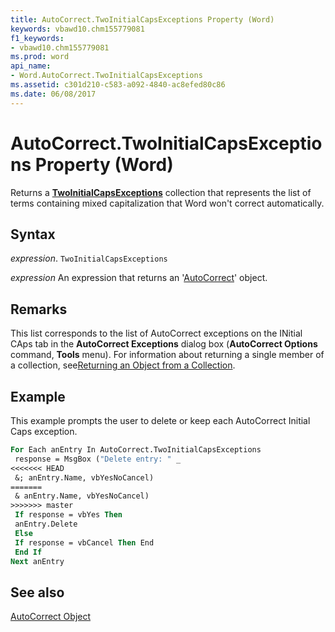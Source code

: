 ```yaml
---
title: AutoCorrect.TwoInitialCapsExceptions Property (Word)
keywords: vbawd10.chm155779081
f1_keywords:
- vbawd10.chm155779081
ms.prod: word
api_name:
- Word.AutoCorrect.TwoInitialCapsExceptions
ms.assetid: c301d210-c583-a092-4840-ac8efed80c86
ms.date: 06/08/2017
---
```



# AutoCorrect.TwoInitialCapsExceptions Property (Word)

Returns a  **[TwoInitialCapsExceptions](Word.twoinitialcapsexceptions.md)** collection that represents the list of terms containing mixed capitalization that Word won't correct automatically.


## Syntax

 _expression_. `TwoInitialCapsExceptions`

 _expression_ An expression that returns an '[AutoCorrect](Word.AutoCorrect.md)' object.


## Remarks

This list corresponds to the list of AutoCorrect exceptions on the INitial CAps tab in the  **AutoCorrect Exceptions** dialog box (**AutoCorrect Options** command, **Tools** menu). For information about returning a single member of a collection, see[Returning an Object from a Collection](../word/Concepts/Miscellaneous/returning-an-object-from-a-collection-word.md).


## Example

This example prompts the user to delete or keep each AutoCorrect Initial Caps exception.


```vb
For Each anEntry In AutoCorrect.TwoInitialCapsExceptions 
 response = MsgBox ("Delete entry: " _ 
<<<<<<< HEAD
 &; anEntry.Name, vbYesNoCancel) 
=======
 & anEntry.Name, vbYesNoCancel) 
>>>>>>> master
 If response = vbYes Then 
 anEntry.Delete 
 Else 
 If response = vbCancel Then End 
 End If 
Next anEntry
```


## See also


[AutoCorrect Object](Word.AutoCorrect.md)

